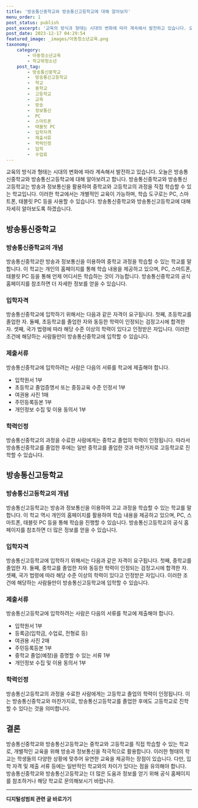 ```yaml
---
title: '방송통신중학교와 방송통신고등학교에 대해 알아보자'
menu_order: 1
post_status: publish
post_excerpt: '교육의 방식과 형태는 시대의 변화에 따라 계속해서 발전하고 있습니다. 오늘은 방송통신중학교와 방송통신고등학교에 대해 알아보려고 합니다. 방송통신중학교와 방송통신고등학교는 방송과 정보통신을 활용하여 중학교와 고등학교의 과정을 직접 학습할 수 있는 학교입니다. 이러한 학교에서는 개별적인 교육이 가능하며, 학습 도구로는 PC, 스마트폰, 태블릿 PC 등을 사용할 수 있습니다. 방송통신중학교와 방송통신고등학교에 대해 자세히 알아보도록 하겠습니다.'
post_date: 2023-12-17 04:29:54
featured_image: _images/아동청소년교육.png
taxonomy:
    category:
        - 아동청소년교육
        - 학교밖청소년
    post_tag:
        - 방송통신중학교
        -  방송통신고등학교
        -  학교
        -  중학교
        -  고등학교
        -  교육
        -  방송
        -  정보통신
        -  PC
        -  스마트폰
        -  태블릿 PC
        -  입학자격
        -  제출서류
        -  학력인정
        -  입학
        -  수업료
---
```



교육의 방식과 형태는 시대의 변화에 따라 계속해서 발전하고 있습니다. 오늘은 방송통신중학교와 방송통신고등학교에 대해 알아보려고 합니다. 방송통신중학교와 방송통신고등학교는 방송과 정보통신을 활용하여 중학교와 고등학교의 과정을 직접 학습할 수 있는 학교입니다. 이러한 학교에서는 개별적인 교육이 가능하며, 학습 도구로는 PC, 스마트폰, 태블릿 PC 등을 사용할 수 있습니다. 방송통신중학교와 방송통신고등학교에 대해 자세히 알아보도록 하겠습니다.

## 방송통신중학교

### 방송통신중학교의 개념

방송통신중학교란 방송과 정보통신을 이용하여 중학교 과정을 학습할 수 있는 학교를 말합니다. 이 학교는 개인의 홈페이지를 통해 학습 내용을 제공하고 있으며, PC, 스마트폰, 태블릿 PC 등을 통해 언제 어디서든 학습하는 것이 가능합니다. 방송통신중학교의 공식 홈페이지를 참조하면 더 자세한 정보를 얻을 수 있습니다.

### 입학자격

방송통신중학교에 입학하기 위해서는 다음과 같은 자격이 요구됩니다. 첫째, 초등학교를 졸업한 자. 둘째, 초등학교를 졸업한 자와 동등한 학력이 인정되는 검정고시에 합격한 자. 셋째, 국가 법령에 따라 해당 수준 이상의 학력이 있다고 인정받은 자입니다. 이러한 조건에 해당하는 사람들만이 방송통신중학교에 입학할 수 있습니다.

### 제출서류

방송통신중학교에 입학하려는 사람은 다음의 서류를 학교에 제출해야 합니다.
- 입학원서 1부
- 초등학교 졸업증명서 또는 중등교육 수준 인정서 1부
- 여권용 사진 1매
- 주민등록등본 1부
- 개인정보 수집 및 이용 동의서 1부

### 학력인정

방송통신중학교의 과정을 수료한 사람에게는 중학교 졸업의 학력이 인정됩니다. 따라서 방송통신중학교를 졸업한 후에는 일반 중학교를 졸업한 것과 마찬가지로 고등학교로 진학할 수 있습니다.

## 방송통신고등학교

### 방송통신고등학교의 개념

방송통신고등학교는 방송과 정보통신을 이용하여 고교 과정을 학습할 수 있는 학교를 말합니다. 이 학교 역시 개인의 홈페이지를 활용하여 학습 내용을 제공하고 있으며, PC, 스마트폰, 태블릿 PC 등을 통해 학습을 진행할 수 있습니다. 방송통신고등학교의 공식 홈페이지를 참조하면 더 많은 정보를 얻을 수 있습니다.

### 입학자격

방송통신고등학교에 입학하기 위해서는 다음과 같은 자격이 요구됩니다. 첫째, 중학교를 졸업한 자. 둘째, 중학교를 졸업한 자와 동등한 학력이 인정되는 검정고시에 합격한 자. 셋째, 국가 법령에 따라 해당 수준 이상의 학력이 있다고 인정받은 자입니다. 이러한 조건에 해당하는 사람들만이 방송통신고등학교에 입학할 수 있습니다.

### 제출서류

방송통신고등학교에 입학하려는 사람은 다음의 서류를 학교에 제출해야 합니다.
- 입학원서 1부
- 등록금(입학금, 수업료, 전형료 등)
- 여권용 사진 2매
- 주민등록등본 1부
- 중학교 졸업(예정)을 증명할 수 있는 서류 1부
- 개인정보 수집 및 이용 동의서 1부

### 학력인정

방송통신고등학교의 과정을 수료한 사람에게는 고등학교 졸업의 학력이 인정됩니다. 이는 방송통신중학교와 마찬가지로, 방송통신고등학교를 졸업한 후에도 고등학교로 진학할 수 있다는 것을 의미합니다.

## 결론

방송통신중학교와 방송통신고등학교는 중학교와 고등학교를 직접 학습할 수 있는 학교로, 개별적인 교육을 위해 방송과 정보통신을 적극적으로 활용합니다. 이러한 형태의 학교는 학생들의 다양한 상황에 맞추어 유연한 교육을 제공하는 장점이 있습니다. 다만, 입학 자격 및 제출 서류 등에는 일반적인 학교와의 차이가 있다는 점을 유의해야 합니다. 방송통신중학교와 방송통신고등학교는 더 많은 도움과 정보를 얻기 위해 공식 홈페이지를 참조하거나 해당 학교로 문의해보시기 바랍니다.
<!-- wp:separator -->
<hr class="wp-block-separator has-alpha-channel-opacity"/>
<!-- /wp:separator -->

<!-- wp:group {"backgroundColor":"base","layout":{"type":"constrained"}} -->
<div class="wp-block-group has-base-background-color has-background"><!-- wp:paragraph {"align":"center","fontSize":"medium"} -->
<p class="has-text-align-center has-large-font-size"><strong>디지털성범죄 관련 글 바로가기</strong></p>
<!-- /wp:paragraph -->


<!-- wp:latest-posts
{"categories":[{"id":28090,"count":19,"description":"","link":"https://uknowlaw.com/category/%eb%94%94%ec%a7%80%ed%84%b8%ec%84%b1%eb%b2%94%ec%a3%84/","name":"디지털성범죄","slug":"디지털성범죄","taxonomy":"category","parent":0,"meta":[],"_links":{"self":[{"href":"https://uknowlaw.com/wp-json/wp/v2/categories/28090"}],"collection":[{"href":"https://uknowlaw.com/wp-json/wp/v2/categories"}],"about":[{"href":"https://uknowlaw.com/wp-json/wp/v2/taxonomies/category"}],"wp:post_type":[{"href":"https://uknowlaw.com/wp-json/wp/v2/posts?categories=28090"}],"curies":[{"name":"wp","href":"https://api.w.org/{rel}","templated":true}]}}],"postsToShow":100,"excerptLength":28,"postLayout":"grid","columns":2,"featuredImageAlign":"left","featuredImageSizeSlug":"large","fontSize":"small"} /--></div>
<!-- /wp:group -->